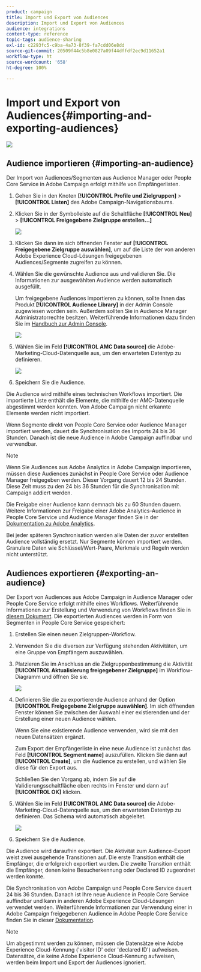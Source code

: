 ```yaml
---
product: campaign
title: Import und Export von Audiences
description: Import und Export von Audiences
audience: integrations
content-type: reference
topic-tags: audience-sharing
exl-id: c2293fc5-c9ba-4a73-8f39-fa7cdd06e8dd
source-git-commit: 20509f44c5b8e0827a09f44dffdf2ec9d11652a1
workflow-type: ht
source-wordcount: '658'
ht-degree: 100%

---
```


# Import und Export von Audiences{#importing-and-exporting-audiences}

![](../../assets/common.svg)

## Audience importieren {#importing-an-audience}

Der Import von Audiences/Segmenten aus Audience Manager oder People Core Service in Adobe Campaign erfolgt mithilfe von Empfängerlisten.

1. Gehen Sie in den Knoten **[!UICONTROL Profile und Zielgruppen]** > **[!UICONTROL Listen]** des Adobe Campaign-Navigationsbaums.
1. Klicken Sie in der Symbolleiste auf die Schaltfläche **[!UICONTROL Neu]** > **[!UICONTROL Freigegebene Zielgruppe erstellen...]**

   ![](assets/aam_import_audience.png)

1. Klicken Sie dann im sich öffnenden Fenster auf **[!UICONTROL Freigegebene Zielgruppe auswählen]**, um auf die Liste der von anderen Adobe Experience Cloud-Lösungen freigegebenen Audiences/Segmente zugreifen zu können.
1. Wählen Sie die gewünschte Audience aus und validieren Sie. Die Informationen zur ausgewählten Audience werden automatisch ausgefüllt.

   Um freigegebene Audiences importieren zu können, sollte Ihnen das Produkt **[!UICONTROL Audience Library]** in der Admin Console zugewiesen worden sein. Außerdem sollten Sie in Audience Manager Administratorrechte besitzen. Weiterführende Informationen dazu finden Sie im [Handbuch zur Admin Console](https://helpx.adobe.com/de/enterprise/managing/user-guide.html).

   ![](assets/aam_import_audience_3.png)

1. Wählen Sie im Feld **[!UICONTROL AMC Data source]** die Adobe-Marketing-Cloud-Datenquelle aus, um den erwarteten Datentyp zu definieren.

   ![](assets/aam_import_audience_2.png)

1. Speichern Sie die Audience.

Die Audience wird mithilfe eines technischen Workflows importiert. Die importierte Liste enthält die Elemente, die mithilfe der AMC-Datenquelle abgestimmt werden konnten. Von Adobe Campaign nicht erkannte Elemente werden nicht importiert.

Wenn Segmente direkt von People Core Service oder Audience Manager importiert werden, dauert die Synchronisation des Imports 24 bis 36 Stunden. Danach ist die neue Audience in Adobe Campaign auffindbar und verwendbar.

>[!NOTE]
>
>Wenn Sie Audiences aus Adobe Analytics in Adobe Campaign importieren, müssen diese Audiences zunächst in People Core Service oder Audience Manager freigegeben werden. Dieser Vorgang dauert 12 bis 24 Stunden. Diese Zeit muss zu den 24 bis 36 Stunden für die Synchronisation mit Campaign addiert werden.
>
>Die Freigabe einer Audience kann demnach bis zu 60 Stunden dauern. Weitere Informationen zur Freigabe einer Adobe Analytics-Audience in People Core Service und Audience Manager finden Sie in der [Dokumentation zu Adobe Analytics](https://experienceleague.adobe.com/docs/analytics/components/segmentation/segmentation-workflow/seg-publish.html?lang=de).

Bei jeder späteren Synchronisation werden alle Daten der zuvor erstellten Audience vollständig ersetzt. Nur Segmente können importiert werden. Granulare Daten wie Schlüssel/Wert-Paare, Merkmale und Regeln werden nicht unterstützt.

## Audiences exportieren {#exporting-an-audience}

Der Export von Audiences aus Adobe Campaign in Audience Manager oder People Core Service erfolgt mithilfe eines Workflows. Weiterführende Informationen zur Erstellung und Verwendung von Workflows finden Sie in [diesem Dokument](../../workflow/using/building-a-workflow.md). Die exportierten Audiences werden in Form von Segmenten in People Core Service gespeichert:

1. Erstellen Sie einen neuen Zielgruppen-Workflow.
1. Verwenden Sie die diversen zur Verfügung stehenden Aktivitäten, um eine Gruppe von Empfängern auszuwählen.
1. Platzieren Sie im Anschluss an die Zielgruppenbestimmung die Aktivität **[!UICONTROL Aktualisierung freigegebener Zielgruppe]** im Workflow-Diagramm und öffnen Sie sie.

   ![](assets/aam_export_example.png)

1. Definieren Sie die zu exportierende Audience anhand der Option **[!UICONTROL Freigegebene Zielgruppe auswählen]**. Im sich öffnenden Fenster können Sie zwischen der Auswahl einer existierenden und der Erstellung einer neuen Audience wählen.

   Wenn Sie eine existierende Audience verwenden, wird sie mit den neuen Datensätzen ergänzt.

   Zum Export der Empfängerliste in eine neue Audience ist zunächst das Feld **[!UICONTROL Segment name]** auszufüllen. Klicken Sie dann auf **[!UICONTROL Create]**, um die Audience zu erstellen, und wählen Sie diese für den Export aus.

   Schließen Sie den Vorgang ab, indem Sie auf die Validierungsschaltfläche oben rechts im Fenster und dann auf **[!UICONTROL OK]** klicken.

1. Wählen Sie im Feld **[!UICONTROL AMC Data source]** die Adobe-Marketing-Cloud-Datenquelle aus, um den erwarteten Datentyp zu definieren. Das Schema wird automatisch abgeleitet.

   ![](assets/aam_export_audience_activity.png)

1. Speichern Sie die Audience.

Die Audience wird daraufhin exportiert. Die Aktivität zum Audience-Export weist zwei ausgehende Transitionen auf. Die erste Transition enthält die Empfänger, die erfolgreich exportiert wurden. Die zweite Transition enthält die Empfänger, denen keine Besucherkennung oder Declared ID zugeordnet werden konnte.

Die Synchronisation von Adobe Campaign und People Core Service dauert 24 bis 36 Stunden. Danach ist Ihre neue Audience in People Core Service auffindbar und kann in anderen Adobe Experience Cloud-Lösungen verwendet werden. Weiterführende Informationen zur Verwendung einer in Adobe Campaign freigegebenen Audience in Adobe People Core Service finden Sie in dieser [Dokumentation](https://experienceleague.adobe.com/docs/core-services/interface/audiences/t-audience-create.html?lang=de).

>[!NOTE]
>
>Um abgestimmt werden zu können, müssen die Datensätze eine Adobe Experience Cloud-Kennung (&#39;visitor ID&#39; oder &#39;declared ID&#39;) aufweisen. Datensätze, die keine Adobe Experience Cloud-Kennung aufweisen, werden beim Import und Export der Audiences ignoriert.
